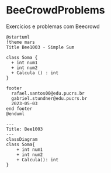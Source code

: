 # BeeCrowdProblems
Exercícios e problemas com Beecrowd

```plantuml
@startuml
!theme mars
Title Bee1003 - Simple Sum

class Soma {
  + int num1
  + int num2
  + Calcula () : int
}

footer
  rafael.santos00@edu.pucrs.br
  gabriel.stundner@edu.pucrs.br
  2023-05-03
end footer
@enduml
```

```mermaid
---
Title: Bee1003
---
classDiagram
class Soma{
    + int num1
    + int num2
    + Calcula(): int
}
```
